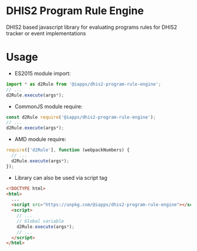 # DHIS2 Program Rule Engine

DHIS2 based javascript library for evaluating programs rules for DHIS2 tracker or event implementations

# Usage

- ES2015 module import:

```javascript
import * as d2Rule from '@iapps/dhis2-program-rule-engine';
// ...
d2Rule.execute(args*);
```

- CommonJS module require:

```javascript
const d2Rule require('@iapps/dhis2-program-rule-engine');
// ...
d2Rule.execute(args*);
```

- AMD module require:

```javascript
require(['d2Rule'], function (webpackNumbers) {
  // ...
  d2Rule.execute(args*);
});
```

- Library can also be used via script tag

```html
<!DOCTYPE html>
<html>
  ...
  <script src="https://unpkg.com/@iapps/dhis2-program-rule-engine"></script>
  <script>
    // ...
    // Global variable
    d2Rule.execute(args*);
    // ...
  </script>
</html>
```
